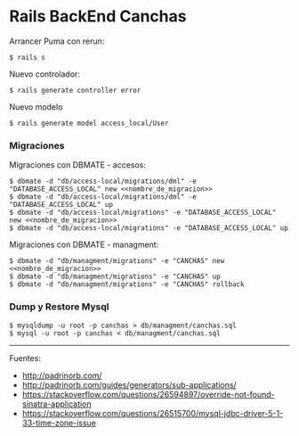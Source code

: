 # Rails BackEnd Canchas

Arrancer Puma con rerun:

    $ rails s

Nuevo controlador:

    $ rails generate controller error

Nuevo modelo

    $ rails generate model access_local/User

### Migraciones

Migraciones con DBMATE - accesos:

    $ dbmate -d "db/access-local/migrations/dml" -e "DATABASE_ACCESS_LOCAL" new <<nombre_de_migracion>>
    $ dbmate -d "db/access-local/migrations/dml" -e "DATABASE_ACCESS_LOCAL" up
    $ dbmate -d "db/access-local/migrations" -e "DATABASE_ACCESS_LOCAL" new <<nombre_de_migracion>>
    $ dbmate -d "db/access-local/migrations" -e "DATABASE_ACCESS_LOCAL" up

Migraciones con DBMATE - managment:

    $ dbmate -d "db/managment/migrations" -e "CANCHAS" new <<nombre_de_migracion>>
    $ dbmate -d "db/managment/migrations" -e "CANCHAS" up
    $ dbmate -d "db/managment/migrations" -e "CANCHAS" rollback

### Dump y Restore Mysql

    $ mysqldump -u root -p canchas > db/managment/canchas.sql
    $ mysql -u root -p canchas < db/managment/canchas.sql

---

Fuentes:

+ http://padrinorb.com/
+ http://padrinorb.com/guides/generators/sub-applications/
+ https://stackoverflow.com/questions/26594897/override-not-found-sinatra-application
+ https://stackoverflow.com/questions/26515700/mysql-jdbc-driver-5-1-33-time-zone-issue
